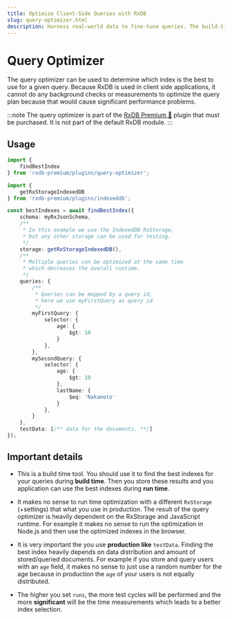 ```yaml
---
title: Optimize Client-Side Queries with RxDB
slug: query-optimizer.html
description: Harness real-world data to fine-tune queries. The build-time RxDB Optimizer finds the perfect index, boosting query speed in any environment.
---
```


# Query Optimizer

The query optimizer can be used to determine which index is the best to use for a given query.
Because RxDB is used in client side applications, it cannot do any background checks or measurements to optimize the query plan because that would cause significant performance problems.

:::note
The query optimizer is part of the [RxDB Premium 👑](/premium/) plugin that must be purchased. It is not part of the default RxDB module.
:::

## Usage

```ts
import {
    findBestIndex
} from 'rxdb-premium/plugins/query-optimizer';

import { 
    getRxStorageIndexedDB
} from 'rxdb-premium/plugins/indexeddb';

const bestIndexes = await findBestIndex({
    schema: myRxJsonSchema,
    /**
     * In this example we use the IndexedDB RxStorage,
     * but any other storage can be used for testing.
     */
    storage: getRxStorageIndexedDB(),
    /**
     * Multiple queries can be optimized at the same time
     * which decreases the overall runtime.
     */
    queries: {
        /**
         * Queries can be mapped by a query id,
         * here we use myFirstQuery as query id.
         */
        myFirstQuery: {
            selector: {
                age: {
                    $gt: 10
                }
            },
        },
        mySecondQuery: {
            selector: {
                age: {
                    $gt: 10
                },
                lastName: {
                    $eq: 'Nakamoto'
                }
            },
        }
    },
    testData: [/** data for the documents. **/]
});

```



## Important details

- This is a build time tool. You should use it to find the best indexes for your queries during **build time**. Then you store these results and you application can use the best indexes during **run time**.

- It makes no sense to run time optimization with a different `RxStorage` (+settings) that what you use in production. The result of the query optimizer is heavily dependent on the RxStorage and JavaScript runtime. For example it makes no sense to run the optimization in Node.js and then use the optimized indexes in the browser.

- It is very important the you use **production like** `testData`. Finding the best index heavily depends on data distribution and amount of stored/queried documents. For example if you store and query users with an `age` field, it makes no sense to just use a random number for the age because in production the `age` of your users is not equally distributed.

- The higher you set `runs`, the more test cycles will be performed and the more **significant** will be the time measurements which leads to a better index selection.

